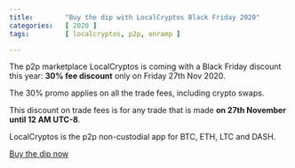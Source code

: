 ```yaml
---
title:        "Buy the dip with LocalCryptos Black Friday 2020"
categories:   [ 2020 ]
tags:         [ localcryptos, p2p, onramp ]

---
```


The p2p marketplace LocalCryptos is coming with a Black Friday discount this year: **30% fee discount** only on Friday 27th Nov 2020.

The 30% promo applies on all the trade fees, including crypto swaps.

This discount on trade fees is for any trade that is made **on 27th November until 12 AM UTC-8**.

LocalCryptos is the p2p non-custodial app for BTC, ETH, LTC and DASH.

<a rel="nofollow" class="btn" href="https://localcryptos.com/r/bocmask">Buy the dip now</a>
